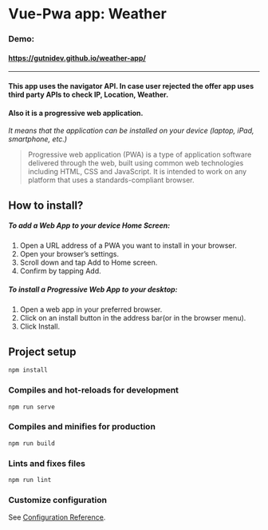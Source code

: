 # Vue-Pwa app: Weather
### Demo:
#### https://gutnidev.github.io/weather-app/


------------



#### This app uses the navigator API. In case user rejected the offer app uses third party APIs to check IP, Location, Weather. 
#### Also it is a progressive web application.

*It means that the application can be installed on your device (laptop, iPad, smartphone, etc.)*

> Progressive web application (PWA) is a type of application software delivered through the web, built using common web technologies including HTML, CSS and JavaScript. It is intended to work on any platform that uses a standards-compliant browser.

## How to install?
##### To add a Web App to your device Home Screen:
1. Open a URL address of a PWA you want to install in your browser.
2. Open your browser’s settings.
3. Scroll down and tap Add to Home screen.
4. Confirm by tapping Add.

##### To install a Progressive Web App to your desktop:
1. Open a web app in your preferred browser.
2. Click on an install button in the address bar(or in the browser menu).
3. Click Install.

## Project setup
```
npm install
```

### Compiles and hot-reloads for development
```
npm run serve
```

### Compiles and minifies for production
```
npm run build
```

### Lints and fixes files
```
npm run lint
```

### Customize configuration
See [Configuration Reference](https://cli.vuejs.org/config/).
